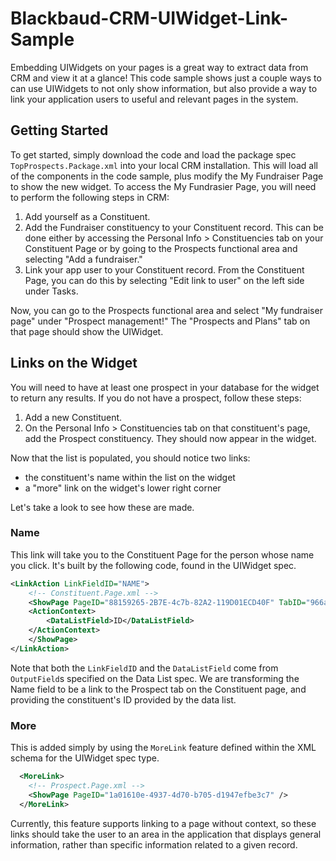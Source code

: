 # Blackbaud-CRM-UIWidget-Link-Sample

Embedding UIWidgets on your pages is a great way to extract data from CRM and view it at a glance! This code sample shows just a couple ways to can use UIWidgets to not only show information, but also provide a way to link your application users to useful and relevant pages in the system.

## Getting Started

To get started, simply download the code and load the package spec `TopProspects.Package.xml` into your local CRM installation. This will load all of the components in the code sample, plus modify the My Fundraiser Page to show the new widget. To access the My Fundrasier Page, you will need to perform the following steps in CRM:

1. Add yourself as a Constituent.
2. Add the Fundraiser constituency to your Constituent record. This can be done either by accessing the Personal Info > Constituencies tab on your Constituent Page or by going to the Prospects functional area and selecting "Add a fundraiser."
3. Link your app user to your Constituent record. From the Constituent Page, you can do this by selecting "Edit link to user" on the left side under Tasks.

Now, you can go to the Prospects functional area and select "My fundraiser page" under "Prospect management!" The "Prospects and Plans" tab on that page should show the UIWidget.

## Links on the Widget

You will need to have at least one prospect in your database for the widget to return any results. If you do not have a prospect, follow these steps:

1. Add a new Constituent.
2. On the Personal Info > Constituencies tab on that constituent's page, add the Prospect constituency. They should now appear in the widget.

Now that the list is populated, you should notice two links:

* the constituent's name within the list on the widget
* a "more" link on the widget's lower right corner

Let's take a look to see how these are made.

### Name

This link will take you to the Constituent Page for the person whose name you click. It's built by the following code, found in the UIWidget spec.

``` xml
<LinkAction LinkFieldID="NAME">
    <!-- Constituent.Page.xml -->
    <ShowPage PageID="88159265-2B7E-4c7b-82A2-119D01ECD40F" TabID="966a756b-4b38-47bc-8c6a-de82035cb0a7">
    <ActionContext>
        <DataListField>ID</DataListField>
    </ActionContext>
    </ShowPage>
</LinkAction>
```

Note that both the `LinkFieldID` and the `DataListField` come from `OutputField`s specified on the Data List spec. We are transforming the Name field to be a link to the Prospect tab on the Constituent page, and providing the constituent's ID provided by the data list.

### More

This is added simply by using the `MoreLink` feature defined within the XML schema for the UIWidget spec type.

``` xml
  <MoreLink>
    <!-- Prospect.Page.xml -->
    <ShowPage PageID="1a01610e-4937-4d70-b705-d1947efbe3c7" />
  </MoreLink>
```

Currently, this feature supports linking to a page without context, so these links should take the user to an area in the application that displays general information, rather than specific information related to a given record.